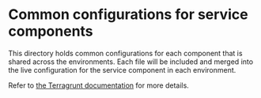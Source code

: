 # Common configurations for service components

This directory holds common configurations for each component that is shared
across the environments. Each file will be included and merged into the live
configuration for the service component in each environment.

Refer to [the Terragrunt
documentation](https://terragrunt.gruntwork.io/docs/features/keep-your-terragrunt-architecture-dry/)
for more details.
